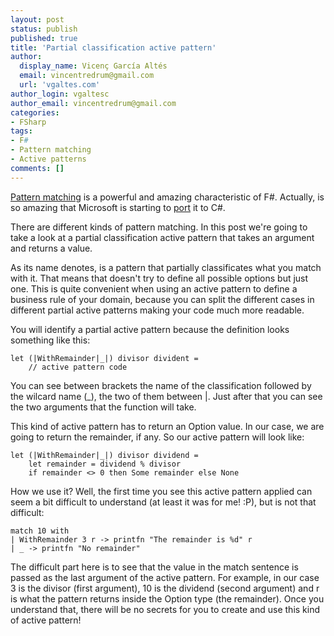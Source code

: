```yaml
---
layout: post
status: publish
published: true
title: 'Partial classification active pattern'
author:
  display_name: Vicenç García Altés
  email: vincentredrum@gmail.com
  url: 'vgaltes.com'
author_login: vgaltesc
author_email: vincentredrum@gmail.com
categories:
- FSharp
tags:
- F#
- Pattern matching
- Active patterns
comments: []
---
```


[Pattern matching](https://docs.microsoft.com/en-us/dotnet/articles/fsharp/language-reference/pattern-matching) is a powerful and amazing characteristic of F#. Actually, is so amazing that Microsoft is starting to [port](https://blogs.msdn.microsoft.com/dotnet/2016/08/24/whats-new-in-csharp-7-0/) it to C#.

There are different kinds of pattern matching. In this post we're going to take a look at a partial classification active pattern that takes an argument and returns a value.

As its name denotes, is a pattern that partially classificates what you match with it. That means that doesn't try to define all possible options but just one. This is quite convenient when using an active pattern to define a business rule of your domain, because you can split the different cases in different partial active patterns making your code much more readable.

You will identify a partial active pattern because the definition looks something like this:

```
let (|WithRemainder|_|) divisor divident =
    // active pattern code
```

You can see between brackets the name of the classification followed by the wilcard name (_), the two of them between |. Just after that you can see the two arguments that the function will take.

This kind of active pattern has to return an Option value. In our case, we are going to return the remainder, if any. So our active pattern will look like:

```
let (|WithRemainder|_|) divisor dividend =
    let remainder = dividend % divisor
    if remainder <> 0 then Some remainder else None
```

How we use it? Well, the first time you see this active pattern applied can seem a bit difficult to understand (at least it was for me! :P), but is not that difficult:

```
match 10 with
| WithRemainder 3 r -> printfn "The remainder is %d" r
| _ -> printfn "No remainder"
```

The difficult part here is to see that the value in the match sentence is passed as the last argument of the active pattern. For example, in our case 3 is the divisor (first argument), 10 is the dividend (second argument) and r is what the pattern returns inside the Option type (the remainder). Once you understand that, there will be no secrets for you to create and use this kind of active pattern! 
